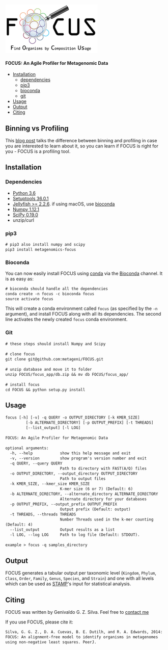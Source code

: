![](logo/focus_small_logo.png "Logo")

#### FOCUS: An Agile Profiler for Metagenomic Data
* [Installation](#installation)
  * [dependencies](#dependencies)
  * [pip3](#pip3)
  * [bioconda](#bioconda)
  * [git](#git)
* [Usage](#usage)
* [Output](#output)
* [Citing](#citing)

## Binning vs Profiling
This [blog post](https://onestopdataanalysis.com/metagenome-profile/) talks the difference between binning and profiling in case you are interested to learn about it, so you can learn if FOCUS is right for you - FOCUS is a profiling tool.

## Installation
### Dependencies
  - [Python 3.6](http://www.python.org/download)
  - [Setuptools 36.0.1](https://setuptools.readthedocs.io/en/latest/)
  - [Jellyfish >= 2.2.6](https://github.com/gmarcais/Jellyfish/releases/tag/v2.2.6). if using macOS, use [bioconda](https://anaconda.org/bioconda/jellyfish)
  - [Numpy 1.12.1](https://github.com/numpy/numpy)
  - [SciPy 0.19.0](https://github.com/scipy/scipy)
  - unzip/curl

### pip3
	# pip3 also install numpy and scipy
	pip3 install metagenomics-focus

### Bioconda
You can now easily install FOCUS using [conda](https://conda.io) via the
[Bioconda](https://bioconda.github.io/) channel. It is as easy as:

    # bioconda should handle all the dependencies
    conda create -n focus -c bioconda focus
	source activate focus

This will create a conda environment called `focus` (as specified by the
`-n` argument), and install FOCUS along with all its dependencies. The second
line activates the newly created `focus` conda environment.

### Git

	# these steps should install Numpy and Scipy

	# clone focus
	git clone git@github.com:metageni/FOCUS.git

	# unzip database and move it to folder
	unzip FOCUS/focus_app/db.zip && mv db FOCUS/focus_app/

	# install focus
	cd FOCUS && python setup.py install

## Usage
    focus [-h] [-v] -q QUERY -o OUTPUT_DIRECTORY [-k KMER_SIZE]
             [-b ALTERNATE_DIRECTORY] [-p OUTPUT_PREFIX] [-t THREADS]
             [--list_output] [-l LOG]

    FOCUS: An Agile Profiler for Metagenomic Data

    optional arguments:
      -h, --help            show this help message and exit
      -v, --version         show program's version number and exit
      -q QUERY, --query QUERY
                            Path to directory with FAST(A/Q) files
      -o OUTPUT_DIRECTORY, --output_directory OUTPUT_DIRECTORY
                            Path to output files
      -k KMER_SIZE, --kmer_size KMER_SIZE
                            K-mer size (6 or 7) (Default: 6)
      -b ALTERNATE_DIRECTORY, --alternate_directory ALTERNATE_DIRECTORY
                            Alternate directory for your databases
      -p OUTPUT_PREFIX, --output_prefix OUTPUT_PREFIX
                            Output prefix (Default: output)
      -t THREADS, --threads THREADS
                            Number Threads used in the k-mer counting (Default: 4)
      --list_output         Output results as a list
      -l LOG, --log LOG     Path to log file (Default: STDOUT).

    example > focus -q samples_directory


## Output
FOCUS generates a tabular output per taxonomic level (`Kingdom`, `Phylum`, `Class`, `Order`, `Family`, `Genus`, `Species`, and `Strain`) and one with all levels which can be used as [STAMP](http://kiwi.cs.dal.ca/Software/STAMP)'s input for statistical analysis.

## Citing
FOCUS was written by Genivaldo G. Z. Silva. Feel free to [contact me](mailto:genivaldo.gueiros@gmail.com)

If you use FOCUS, please cite it:

    Silva, G. G. Z., D. A. Cuevas, B. E. Dutilh, and R. A. Edwards, 2014:
    FOCUS: An alignment-free model to identify organisms in metagenomes
    using non-negative least squares. PeerJ.
